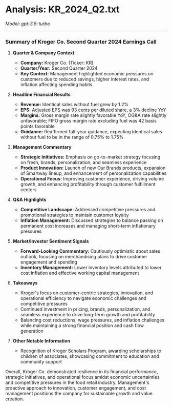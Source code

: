 # Analysis: KR_2024_Q2.txt

*Model: gpt-3.5-turbo*

---

### Summary of Kroger Co. Second Quarter 2024 Earnings Call

1. **Quarter & Company Context**
   - **Company:** Kroger Co. (Ticker: KR)
   - **Quarter/Year:** Second Quarter 2024
   - **Key Context:** Management highlighted economic pressures on customers due to reduced savings, higher interest rates, and inflation affecting spending habits.

2. **Headline Financial Results**
   - **Revenue:** Identical sales without fuel grew by 1.2%
   - **EPS:** Adjusted EPS was 93 cents per diluted share, a 3% decline YoY
   - **Margins:** Gross margin rate slightly favorable YoY, OG&A rate slightly unfavorable; FIFO gross margin rate excluding fuel was 42 basis points favorable
   - **Guidance:** Reaffirmed full-year guidance, expecting identical sales without fuel to be in the range of 0.75% to 1.75%

3. **Management Commentary**
   - **Strategic Initiatives:** Emphasis on go-to-market strategy focusing on fresh, brands, personalization, and seamless experience
   - **Product Innovation:** Launch of new Our Brands products, expansion of Smartway lineup, and enhancement of personalization capabilities
   - **Operational Focus:** Improving customer experience, driving volume growth, and enhancing profitability through customer fulfillment centers

4. **Q&A Highlights**
   - **Competitive Landscape:** Addressed competitive pressures and promotional strategies to maintain customer loyalty
   - **Inflation Management:** Discussed strategies to balance passing on permanent cost increases and managing short-term inflationary pressures

5. **Market/Investor Sentiment Signals**
   - **Forward-Looking Commentary:** Cautiously optimistic about sales outlook, focusing on merchandising plans to drive customer engagement and spending
   - **Inventory Management:** Lower inventory levels attributed to lower cost inflation and effective working capital management

6. **Takeaways**
   - Kroger's focus on customer-centric strategies, innovation, and operational efficiency to navigate economic challenges and competitive pressures
   - Continued investment in pricing, brands, personalization, and seamless experience to drive long-term growth and profitability
   - Balancing cost reductions, wage pressures, and inflation challenges while maintaining a strong financial position and cash flow generation

7. **Other Notable Information**
   - Recognition of Kroger Scholars Program, awarding scholarships to children of associates, showcasing commitment to education and community support

Overall, Kroger Co. demonstrated resilience in its financial performance, strategic initiatives, and operational focus amidst economic uncertainties and competitive pressures in the food retail industry. Management's proactive approach to innovation, customer engagement, and cost management positions the company for sustainable growth and value creation.